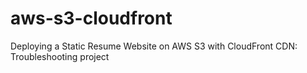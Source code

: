 # aws-s3-cloudfront
Deploying a Static Resume Website on AWS S3 with CloudFront CDN: Troubleshooting project
